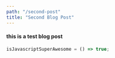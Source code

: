 ```yaml
---
path: "/second-post"
title: "Second Blog Post"
---
```


#### this is a test blog post

```javascript
isJavascriptSuperAwesome = () => true;
```
